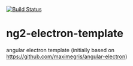 [![Build Status](https://travis-ci.org/shortsn/ng2-electron-template.svg?branch=master)](https://travis-ci.org/shortsn/ng2-electron-template)

# ng2-electron-template

angular electron template (initially based on https://github.com/maximegris/angular-electron)
